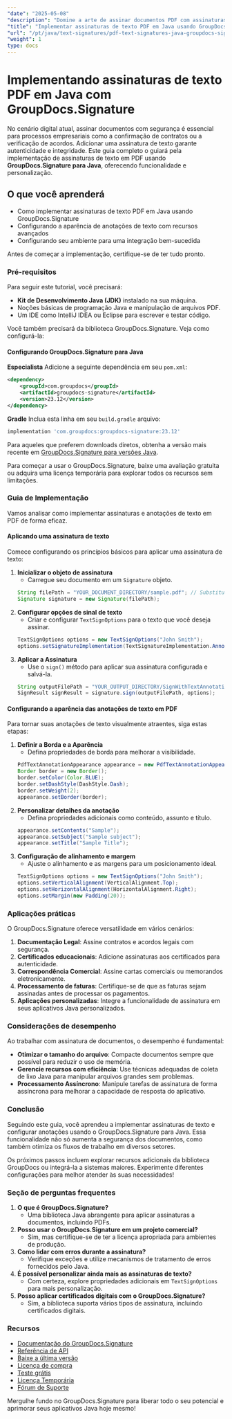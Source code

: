 ```yaml
---
"date": "2025-05-08"
"description": "Domine a arte de assinar documentos PDF com assinaturas de texto usando o GroupDocs.Signature para Java. Este guia aborda instalação, configuração e aplicações práticas."
"title": "Implementar assinaturas de texto PDF em Java usando GroupDocs.Signature - Um guia completo"
"url": "/pt/java/text-signatures/pdf-text-signatures-java-groupdocs-signature/"
"weight": 1
type: docs
---
```

# Implementando assinaturas de texto PDF em Java com GroupDocs.Signature

No cenário digital atual, assinar documentos com segurança é essencial para processos empresariais como a confirmação de contratos ou a verificação de acordos. Adicionar uma assinatura de texto garante autenticidade e integridade. Este guia completo o guiará pela implementação de assinaturas de texto em PDF usando **GroupDocs.Signature para Java**, oferecendo funcionalidade e personalização.

## O que você aprenderá
- Como implementar assinaturas de texto PDF em Java usando GroupDocs.Signature
- Configurando a aparência de anotações de texto com recursos avançados
- Configurando seu ambiente para uma integração bem-sucedida

Antes de começar a implementação, certifique-se de ter tudo pronto. 

### Pré-requisitos
Para seguir este tutorial, você precisará:
- **Kit de Desenvolvimento Java (JDK)** instalado na sua máquina.
- Noções básicas de programação Java e manipulação de arquivos PDF.
- Um IDE como IntelliJ IDEA ou Eclipse para escrever e testar código.

Você também precisará da biblioteca GroupDocs.Signature. Veja como configurá-la:

#### Configurando GroupDocs.Signature para Java
**Especialista**
Adicione a seguinte dependência em seu `pom.xml`:
```xml
<dependency>
    <groupId>com.groupdocs</groupId>
    <artifactId>groupdocs-signature</artifactId>
    <version>23.12</version>
</dependency>
```

**Gradle**
Inclua esta linha em seu `build.gradle` arquivo:
```gradle
implementation 'com.groupdocs:groupdocs-signature:23.12'
```

Para aqueles que preferem downloads diretos, obtenha a versão mais recente em [GroupDocs.Signature para versões Java](https://releases.groupdocs.com/signature/java/).

Para começar a usar o GroupDocs.Signature, baixe uma avaliação gratuita ou adquira uma licença temporária para explorar todos os recursos sem limitações.

### Guia de Implementação
Vamos analisar como implementar assinaturas e anotações de texto em PDF de forma eficaz. 

#### Aplicando uma assinatura de texto
Comece configurando os princípios básicos para aplicar uma assinatura de texto:
1. **Inicializar o objeto de assinatura**
   - Carregue seu documento em um `Signature` objeto.
   ```java
   String filePath = "YOUR_DOCUMENT_DIRECTORY/sample.pdf"; // Substitua pelo caminho do seu documento
   Signature signature = new Signature(filePath);
   ```
2. **Configurar opções de sinal de texto**
   - Criar e configurar `TextSignOptions` para o texto que você deseja assinar.
   ```java
   TextSignOptions options = new TextSignOptions("John Smith");
   options.setSignatureImplementation(TextSignatureImplementation.Annotation);
   ```
3. **Aplicar a Assinatura**
   - Use o `sign()` método para aplicar sua assinatura configurada e salvá-la.
   ```java
   String outputFilePath = "YOUR_OUTPUT_DIRECTORY/SignWithTextAnnotation/sample_signed.pdf";
   SignResult signResult = signature.sign(outputFilePath, options);
   ```

#### Configurando a aparência das anotações de texto em PDF
Para tornar suas anotações de texto visualmente atraentes, siga estas etapas:
1. **Definir a Borda e a Aparência**
   - Defina propriedades de borda para melhorar a visibilidade.
   ```java
   PdfTextAnnotationAppearance appearance = new PdfTextAnnotationAppearance();
   Border border = new Border();
   border.setColor(Color.BLUE);
   border.setDashStyle(DashStyle.Dash);
   border.setWeight(2);
   appearance.setBorder(border);
   ```
2. **Personalizar detalhes da anotação**
   - Defina propriedades adicionais como conteúdo, assunto e título.
   ```java
   appearance.setContents("Sample");
   appearance.setSubject("Sample subject");
   appearance.setTitle("Sample Title");
   ```
3. **Configuração de alinhamento e margem**
   - Ajuste o alinhamento e as margens para um posicionamento ideal.
   ```java
   TextSignOptions options = new TextSignOptions("John Smith");
   options.setVerticalAlignment(VerticalAlignment.Top);
   options.setHorizontalAlignment(HorizontalAlignment.Right);
   options.setMargin(new Padding(20));
   ```

### Aplicações práticas
O GroupDocs.Signature oferece versatilidade em vários cenários:
1. **Documentação Legal**: Assine contratos e acordos legais com segurança.
2. **Certificados educacionais**: Adicione assinaturas aos certificados para autenticidade.
3. **Correspondência Comercial**: Assine cartas comerciais ou memorandos eletronicamente.
4. **Processamento de faturas**: Certifique-se de que as faturas sejam assinadas antes de processar os pagamentos.
5. **Aplicações personalizadas**: Integre a funcionalidade de assinatura em seus aplicativos Java personalizados.

### Considerações de desempenho
Ao trabalhar com assinatura de documentos, o desempenho é fundamental:
- **Otimizar o tamanho do arquivo**: Compacte documentos sempre que possível para reduzir o uso de memória.
- **Gerencie recursos com eficiência**: Use técnicas adequadas de coleta de lixo Java para manipular arquivos grandes sem problemas.
- **Processamento Assíncrono**: Manipule tarefas de assinatura de forma assíncrona para melhorar a capacidade de resposta do aplicativo.

### Conclusão
Seguindo este guia, você aprendeu a implementar assinaturas de texto e configurar anotações usando o GroupDocs.Signature para Java. Essa funcionalidade não só aumenta a segurança dos documentos, como também otimiza os fluxos de trabalho em diversos setores.

Os próximos passos incluem explorar recursos adicionais da biblioteca GroupDocs ou integrá-la a sistemas maiores. Experimente diferentes configurações para melhor atender às suas necessidades!

### Seção de perguntas frequentes
1. **O que é GroupDocs.Signature?**
   - Uma biblioteca Java abrangente para aplicar assinaturas a documentos, incluindo PDFs.
2. **Posso usar o GroupDocs.Signature em um projeto comercial?**
   - Sim, mas certifique-se de ter a licença apropriada para ambientes de produção.
3. **Como lidar com erros durante a assinatura?**
   - Verifique exceções e utilize mecanismos de tratamento de erros fornecidos pelo Java.
4. **É possível personalizar ainda mais as assinaturas de texto?**
   - Com certeza, explore propriedades adicionais em `TextSignOptions` para mais personalização.
5. **Posso aplicar certificados digitais com o GroupDocs.Signature?**
   - Sim, a biblioteca suporta vários tipos de assinatura, incluindo certificados digitais.

### Recursos
- [Documentação do GroupDocs.Signature](https://docs.groupdocs.com/signature/java/)
- [Referência de API](https://reference.groupdocs.com/signature/java/)
- [Baixe a última versão](https://releases.groupdocs.com/signature/java/)
- [Licença de compra](https://purchase.groupdocs.com/buy)
- [Teste grátis](https://releases.groupdocs.com/signature/java/)
- [Licença Temporária](https://purchase.groupdocs.com/temporary-license/)
- [Fórum de Suporte](https://forum.groupdocs.com/c/signature/)

Mergulhe fundo no GroupDocs.Signature para liberar todo o seu potencial e aprimorar seus aplicativos Java hoje mesmo!